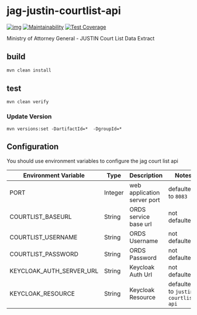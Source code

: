 
# jag-justin-courtlist-api

[![img](https://img.shields.io/badge/Lifecycle-Experimental-339999)](https://github.com/bcgov/repomountie/blob/master/doc/lifecycle-badges.md) 
[![Maintainability](https://api.codeclimate.com/v1/badges/689bc526eb193c7602d6/maintainability)](https://codeclimate.com/github/bcgov/jag-justin-courtlist-api/maintainability)
[![Test Coverage](https://api.codeclimate.com/v1/badges/689bc526eb193c7602d6/test_coverage)](https://codeclimate.com/github/bcgov/jag-justin-courtlist-api/test_coverage)

Ministry of Attorney General - JUSTIN Court List Data Extract

## build

```bash
mvn clean install
```

## test

```
mvn clean verify
```

### Update Version

```
mvn versions:set -DartifactId=*  -DgroupId=*
```

## Configuration

You should use environment variables to configure the jag court list api

| Environment Variable            | Type    | Description                                  | Notes                          |
| ------------------------------- | ------- | -------------------------------------------- | ------------------------------ |
| PORT                            | Integer | web application server port                  | defaulted to `8083`            |
| COURTLIST_BASEURL               | String  | ORDS service base url                        | not defaulted                  |
| COURTLIST_USERNAME              | String  | ORDS Username                                | not defaulted                  |
| COURTLIST_PASSWORD              | String  | ORDS Password                                | not defaulted                  |
| KEYCLOAK_AUTH_SERVER_URL        | String  | Keycloak Auth Url                            | not defaulted                  |  not defaulted                  |
| KEYCLOAK_RESOURCE               | String  | Keycloak Resource                            | defaulted to `justin-courtlist-api` |

